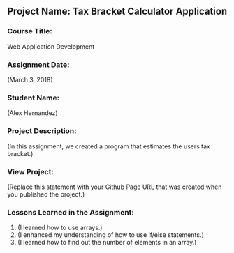 ## Project Name:  Tax Bracket Calculator Application

### Course Title:
Web Application Development

### Assignment Date:  
(March 3, 2018)

### Student Name:  
(Alex Hernandez)

### Project Description:
(In this assignment, we created a program that estimates the users tax bracket.)

### View Project:
(Replace this statement with your Github Page URL that was created when you 
 published the project.)

### Lessons Learned in the Assignment:
1. (I learned how to use arrays.)
2. (I enhanced my understanding of how to use if/else statements.)
3. (I learned how to find out the number of elements in an array.)

